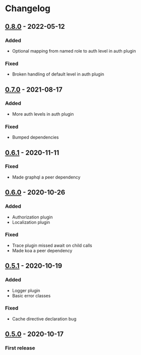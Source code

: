 # Changelog

## [0.8.0] - 2022-05-12

### Added
- Optional mapping from named role to auth level in auth plugin

### Fixed
- Broken handling of default level in auth plugin

## [0.7.0] - 2021-08-17
### Added
- More auth levels in auth plugin
### Fixed
- Bumped dependencies

## [0.6.1] - 2020-11-11
### Fixed
- Made graphql a peer dependency

## [0.6.0] - 2020-10-26
### Added
- Authorization plugin
- Localization plugin
### Fixed
- Trace plugin missed await on child calls
- Made koa a peer dependency

## [0.5.1] - 2020-10-19
### Added
- Logger plugin
- Basic error classes
### Fixed
- Cache directive declaration bug

## [0.5.0] - 2020-10-17
### First release

[0.8.0]: https://github.com/erkkah/tiny-graphql-koa/compare/v0.7.1...v0.8.0
[0.7.0]: https://github.com/erkkah/tiny-graphql-koa/compare/v0.6.1...v0.7.0
[0.6.1]: https://github.com/erkkah/tiny-graphql-koa/compare/v0.6.0...v0.6.1
[0.6.0]: https://github.com/erkkah/tiny-graphql-koa/compare/v0.5.1...v0.6.0
[0.5.1]: https://github.com/erkkah/tiny-graphql-koa/compare/v0.5.0...v0.5.1
[0.5.0]: https://github.com/erkkah/tiny-graphql-koa/releases/tag/v0.5.0
